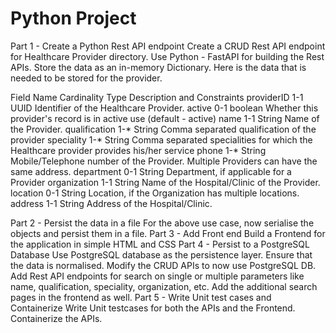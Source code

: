 # Python Project

Part 1 - Create a Python Rest API endpoint
Create a CRUD Rest API endpoint for Healthcare Provider directory. Use Python - FastAPI for building the Rest APIs.
Store the data as an in-memory Dictionary. Here is the data that is needed to be stored for the provider.
 

Field Name	Cardinality	Type	Description and Constraints
providerID	1-1	UUID	Identifier of the Healthcare Provider.
active	0-1	boolean	Whether this provider's record is in active use (default - active)
name	1-1	String	Name of the Provider.
qualification	1-*	String	Comma separated qualification of the provider
speciality	1-*	String	Comma separated specialities for which the Healthcare provider provides his/her service
phone	1-*	String	Mobile/Telephone number of the Provider. Multiple Providers can have the same address.
department	0-1	String	Department, if applicable for a Provider
organization	1-1	String	Name of the Hospital/Clinic of the Provider.
location	0-1	String	Location, if the Organization has multiple locations.
address	1-1	String	Address of the Hospital/Clinic.
 

Part 2 - Persist the data in a file
For the above use case, now serialise the objects and persist them in a file.
Part 3 - Add Front end
Build a Frontend for the application in simple HTML and CSS
Part 4 - Persist to a PostgreSQL Database
Use PostgreSQL database as the persistence layer. Ensure that the data is normalised.
Modify the CRUD APIs to now use PostgreSQL DB.
Add Rest API endpoints for search on single or multiple parameters like name, qualification, speciality, organization, etc.
Add the additional search pages in the frontend as well.
Part 5 - Write Unit test cases and Containerize
Write Unit testcases for both the APIs and the Frontend.
Containerize the APIs.
